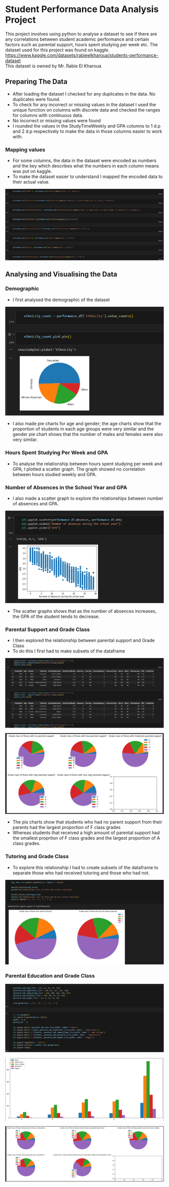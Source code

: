 # Student Performance Data Analysis Project
This project involves using python to analyse a dataset to see if there are any correlations between student academic performance and certain factors such as parental support, hours spent studying per week etc. The dataset used for this project was found on kaggle. https://www.kaggle.com/datasets/rabieelkharoua/students-performance-dataset  
This dataset is owned by Mr. Rabie El Kharoua

## Preparing The Data
- After loading the dataset I checked for any duplicates in the data. No duplicates were found.
- To check for any incorrect or missing values in the dataset I used the unique function on columns with discrete data and checked the ranges for columns with continuous data.
- No incorrect or missing values were found
- I rounded the values in the StudyTimeWeekly and GPA columns to 1 d.p and 2 d.p respectively to make the data in those columns easier to work with.

### Mapping values
- For some columns, the data in the dataset were encoded as numbers and the key which describes what the numbers in each column means was put on kaggle.
- To make the dataset easier to understand I mapped the encoded data to their actual value.

![Mapping screenshot](https://github.com/ElairaP/student-performance-data-project/blob/main/screenshots/mapping%20values%20screenshot.png)

## Analysing and Visualising the Data
### Demographic
- I first analysed the demographic of the dataset

![ethnicity pie chart](https://github.com/ElairaP/student-performance-data-project/blob/main/screenshots/ethnicity%20pie%20chart.png)

- I also made pie charts for age and gender; the age charts show that the proportion of students in each age groups were very similar and the gender pie chart shows that the number of males and females were also very similar.

### Hours Spent Studying Per Week and GPA
- To analyse the relationship between hours spent studying per week and GPA, I plotted a scatter graph. The graph showed no correlation between hours studied weekly and GPA.

### Number of Absences in the School Year and GPA
- I also made a scatter graph to explore the relationships between number of absences and GPA.

![absences scatter graph](https://github.com/ElairaP/student-performance-data-project/blob/main/screenshots/absences%20and%20GPA.png)

- The scatter graphs shows that as the number of absences increases, the GPA of the student tends to decrease.

### Parental Support and Grade Class
- I then explored the relationship between parental support and Grade Class
- To do this I first had to make subsets of the dataframe

![parental supports subsets](https://github.com/ElairaP/student-performance-data-project/blob/main/screenshots/parental%20support%20subsets.png)

![parental supports pie charts](https://github.com/ElairaP/student-performance-data-project/blob/main/screenshots/parental%20support%20and%20GPA%20pie%20charts.png)  

- The pis charts show that students who had no parent support from their parents had the largest proportion of F class grades
- Whereas students that received a high amount of parental support had the smallest proprtion of F class grades and the largest proportion of A class grades.

### Tutoring and Grade Class
- To explore this relationship I had to create subsets of the dataframe to separate those who had received tutoring and those who had not.

![Tutoring pie chart](https://github.com/ElairaP/student-performance-data-project/blob/main/screenshots/tutoring%20and%20GPA.png)

### Parental Education and Grade Class

![Parental education bar code](https://github.com/ElairaP/student-performance-data-project/blob/main/screenshots/parental%20education%20bar%20code.png)  

![Parental education bar chart](https://github.com/ElairaP/student-performance-data-project/blob/main/screenshots/parental%20education%20bar%20plot.png)

![Prental Educationa pie charts](https://github.com/ElairaP/student-performance-data-project/blob/main/screenshots/parental%20education%20pie%20charts.png)


